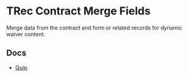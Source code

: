 # TRec Contract Merge Fields

Merge data from the contract and form or related records for dynamic waiver content.

## Docs

- [Quip](https://quip.com/PLLsAm2dLrp4/TRec-Contract-Merge-Fields)
